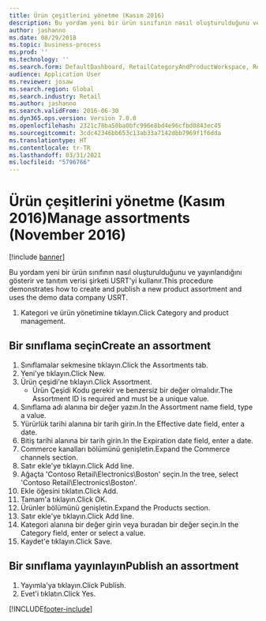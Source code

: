 ```yaml
---
title: Ürün çeşitlerini yönetme (Kasım 2016)
description: Bu yordam yeni bir ürün sınıfının nasıl oluşturulduğunu ve yayınlandığını gösterir ve tanıtım verisi şirketi USRT'yi kullanır.
author: jashanno
ms.date: 08/29/2018
ms.topic: business-process
ms.prod: ''
ms.technology: ''
ms.search.form: DefaultDashboard, RetailCategoryAndProductWorkspace, RetailCategoryAndProductAssortment, RetailAssortmentDetails, RetailOperatingUnitPicker, EcoResCategorySingleLookup
audience: Application User
ms.reviewer: josaw
ms.search.region: Global
ms.search.industry: Retail
ms.author: jashanno
ms.search.validFrom: 2016-06-30
ms.dyn365.ops.version: Version 7.0.0
ms.openlocfilehash: 2321c78ba50ba0bfc996e8bd4e96cfbd0843ec45
ms.sourcegitcommit: 3cdc42346bb653c13ab33a7142dbb7969f1f6dda
ms.translationtype: HT
ms.contentlocale: tr-TR
ms.lasthandoff: 03/31/2021
ms.locfileid: "5796766"
---
```

# <a name="manage-assortments-november-2016"></a><span data-ttu-id="14085-103">Ürün çeşitlerini yönetme (Kasım 2016)</span><span class="sxs-lookup"><span data-stu-id="14085-103">Manage assortments (November 2016)</span></span>

[!include [banner](../includes/banner.md)]

<span data-ttu-id="14085-104">Bu yordam yeni bir ürün sınıfının nasıl oluşturulduğunu ve yayınlandığını gösterir ve tanıtım verisi şirketi USRT'yi kullanır.</span><span class="sxs-lookup"><span data-stu-id="14085-104">This procedure demonstrates how to create and publish a new product assortment and uses the demo data company USRT.</span></span> 


1. <span data-ttu-id="14085-105">Kategori ve ürün yönetimine tıklayın.</span><span class="sxs-lookup"><span data-stu-id="14085-105">Click Category and product management.</span></span>

## <a name="create-an-assortment"></a><span data-ttu-id="14085-106">Bir sınıflama seçin</span><span class="sxs-lookup"><span data-stu-id="14085-106">Create an assortment</span></span>
1. <span data-ttu-id="14085-107">Sınıflamalar sekmesine tıklayın.</span><span class="sxs-lookup"><span data-stu-id="14085-107">Click the Assortments tab.</span></span>
2. <span data-ttu-id="14085-108">Yeni'ye tıklayın.</span><span class="sxs-lookup"><span data-stu-id="14085-108">Click New.</span></span>
3. <span data-ttu-id="14085-109">Ürün çeşidi'ne tıklayın.</span><span class="sxs-lookup"><span data-stu-id="14085-109">Click Assortment.</span></span>
    * <span data-ttu-id="14085-110">Ürün Çeşidi Kodu gerekir ve benzersiz bir değer olmalıdır.</span><span class="sxs-lookup"><span data-stu-id="14085-110">The Assortment ID is required and must be a unique value.</span></span>  
4. <span data-ttu-id="14085-111">Sınıflama adı alanına bir değer yazın.</span><span class="sxs-lookup"><span data-stu-id="14085-111">In the Assortment name field, type a value.</span></span>
5. <span data-ttu-id="14085-112">Yürürlük tarihi alanına bir tarih girin.</span><span class="sxs-lookup"><span data-stu-id="14085-112">In the Effective date field, enter a date.</span></span>
6. <span data-ttu-id="14085-113">Bitiş tarihi alanına bir tarih girin.</span><span class="sxs-lookup"><span data-stu-id="14085-113">In the Expiration date field, enter a date.</span></span>
7. <span data-ttu-id="14085-114">Commerce kanalları bölümünü genişletin.</span><span class="sxs-lookup"><span data-stu-id="14085-114">Expand the Commerce channels section.</span></span>
8. <span data-ttu-id="14085-115">Satır ekle'ye tıklayın.</span><span class="sxs-lookup"><span data-stu-id="14085-115">Click Add line.</span></span>
9. <span data-ttu-id="14085-116">Ağaçta 'Contoso Retail\Electronics\Boston' seçin.</span><span class="sxs-lookup"><span data-stu-id="14085-116">In the tree, select 'Contoso Retail\Electronics\Boston'.</span></span>
10. <span data-ttu-id="14085-117">Ekle öğesini tıklatın.</span><span class="sxs-lookup"><span data-stu-id="14085-117">Click Add.</span></span>
11. <span data-ttu-id="14085-118">Tamam'a tıklayın.</span><span class="sxs-lookup"><span data-stu-id="14085-118">Click OK.</span></span>
12. <span data-ttu-id="14085-119">Ürünler bölümünü genişletin.</span><span class="sxs-lookup"><span data-stu-id="14085-119">Expand the Products section.</span></span>
13. <span data-ttu-id="14085-120">Satır ekle'ye tıklayın.</span><span class="sxs-lookup"><span data-stu-id="14085-120">Click Add line.</span></span>
14. <span data-ttu-id="14085-121">Kategori alanına bir değer girin veya buradan bir değer seçin.</span><span class="sxs-lookup"><span data-stu-id="14085-121">In the Category field, enter or select a value.</span></span>
15. <span data-ttu-id="14085-122">Kaydet'e tıklayın.</span><span class="sxs-lookup"><span data-stu-id="14085-122">Click Save.</span></span>

## <a name="publish-an-assortment"></a><span data-ttu-id="14085-123">Bir sınıflama yayınlayın</span><span class="sxs-lookup"><span data-stu-id="14085-123">Publish an assortment</span></span>
1. <span data-ttu-id="14085-124">Yayımla'ya tıklayın.</span><span class="sxs-lookup"><span data-stu-id="14085-124">Click Publish.</span></span>
2. <span data-ttu-id="14085-125">Evet'i tıklatın.</span><span class="sxs-lookup"><span data-stu-id="14085-125">Click Yes.</span></span>



[!INCLUDE[footer-include](../../includes/footer-banner.md)]